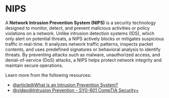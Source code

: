 # NIPS

A **Network Intrusion Prevention System (NIPS)** is a security technology designed to monitor, detect, and prevent malicious activities or policy violations on a network. Unlike intrusion detection systems (IDS), which only alert on potential threats, a NIPS actively blocks or mitigates suspicious traffic in real-time. It analyzes network traffic patterns, inspects packet contents, and uses predefined signatures or behavioral analysis to identify threats. By preventing attacks such as malware, unauthorized access, and denial-of-service (DoS) attacks, a NIPS helps protect network integrity and maintain secure operations.

Learn more from the following resources:

- [@article@What is an Intrusion Prevention System?](https://www.paloaltonetworks.co.uk/cyberpedia/what-is-an-intrusion-prevention-system-ips)
- [@video@Intrusion Prevention - SY0-601 CompTIA Security+](https://www.youtube.com/watch?v=WPPSsFnWOYg)
